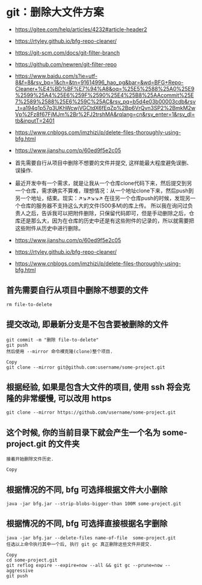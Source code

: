 # git：删除大文件方案

* https://gitee.com/help/articles/4232#article-header2
* https://rtyley.github.io/bfg-repo-cleaner/
* https://git-scm.com/docs/git-filter-branch
* https://github.com/newren/git-filter-repo
* https://www.baidu.com/s?ie=utf-8&f=8&rsv_bp=1&ch=&tn=91614996_hao_pg&bar=&wd=BFG+Repo-Cleaner+%E4%BD%BF%E7%94%A8&oq=%25E5%2588%25A0%25E9%2599%25A4%25E6%259F%2590%25E4%25B8%25AAcommit%25E7%2589%2588%25E6%259C%25AC&rsv_pq=b5d4e03b00003cdb&rsv_t=a194q1p57q3UKhWcwjVGCtdX6fEqZp%2Bp6VrQvn3SP2%2BmkM2wVp%2Fz8f67FjMJm%2Br%2FJ2trshMA&rqlang=cn&rsv_enter=1&rsv_dl=tb&inputT=2401
* https://www.cnblogs.com/imzhizi/p/delete-files-thoroughly-using-bfg.html
* https://www.jianshu.com/p/60ed9f5e2c05

* 首先需要自行从项目中删除不想要的文件并提交, 这样能最大程度避免误删、误操作.
* 最近开发中有一个需求，就是让我从一个仓库clone代码下来，然后提交到另一个仓库，需求确实不算难，理想情况：从一个地址clone下来，然后push到另一个地址，结束。现实：↗↘↗↘↘↗
在往另一个仓库push的时候，发现另一个仓库的服务器不支持这么大的文件(500多M)的库上传。
所以我在询问过负责人之后，告诉我可以把附件删除，只保留代码即可，但是手动删除之后，仓库还是那么大，因为在仓库的历史中还是有这些附件的记录的，所以就需要把这些附件从历史中进行删除。
* https://www.jianshu.com/p/60ed9f5e2c05
* https://rtyley.github.io/bfg-repo-cleaner/
* https://www.cnblogs.com/imzhizi/p/delete-files-thoroughly-using-bfg.html

## 首先需要自行从项目中删除不想要的文件
```
rm file-to-delete
```

## 提交改动, 即最新分支是不包含要被删除的文件
```
git commit -m "删除 file-to-delete"
git push
然后使用 --mirror 命令裸克隆(clone)整个项目.

Copy
git clone --mirror git@github.com:username/some-project.git
```

## 根据经验, 如果是包含大文件的项目, 使用 ssh 将会克隆的非常缓慢, 可以改用 https
```
git clone --mirror https://github.com/username/some-project.git
```

## 这个时候, 你的当前目录下就会产生一个名为 some-project.git 的文件夹
```
接着开始删除文件历史.

Copy
```

## 根据情况的不同, bfg 可选择根据文件大小删除
```
java -jar bfg.jar --strip-blobs-bigger-than 100M some-project.git
```

## 根据情况的不同, bfg 可选择直接根据名字删除
```
java -jar bfg.jar --delete-files name-of-file  some-project.git
任选以上命令执行其中一个后, 执行 git gc 真正删除这些文件并提交.

Copy
cd some-project.git
git reflog expire --expire=now --all && git gc --prune=now --aggressive
git push
```